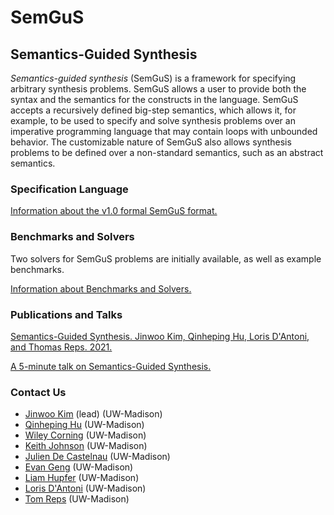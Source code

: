 
# SemGuS

## Semantics-Guided Synthesis

*Semantics-guided synthesis* (SemGuS) is a framework for specifying arbitrary synthesis problems. SemGuS allows a user to provide both the syntax and the semantics for the constructs in the language. SemGuS accepts a recursively defined big-step semantics, which allows it, for example, to be used to specify and solve synthesis problems over an imperative programming language that may contain loops with unbounded behavior. The customizable nature of SemGuS also allows synthesis problems to be defined over a non-standard semantics, such as an abstract semantics.

### Specification Language

[Information about the v1.0 formal SemGuS format.](language)

### Benchmarks and Solvers

Two solvers for SemGuS problems are initially available, as well as example benchmarks.

[Information about Benchmarks and Solvers.](solvers)

### Publications and Talks

[Semantics-Guided Synthesis. Jinwoo Kim, Qinheping Hu, Loris D'Antoni, and Thomas Reps. 2021.](https://pages.cs.wisc.edu/~loris/papers/popl21.pdf)

[A 5-minute talk on Semantics-Guided Synthesis.](talks)


### Contact Us

- [Jinwoo Kim](mailto:pl@cs.wisc.edu) (lead) (UW-Madison)
- [Qinheping Hu](mailto:qhu28@cs.wisc.edu) (UW-Madison)
- [Wiley Corning](mailto:wcorning@wisc.edu) (UW-Madison)
- [Keith Johnson](mailto:keith.johnson@wisc.edu) (UW-Madison)
- [Julien De Castelnau](decastelnau@wisc.edu) (UW-Madison)
- [Evan Geng](egeng@wisc.edu) (UW-Madison)
- [Liam Hupfer](lhupfer@wisc.edu) (UW-Madison)
- [Loris D'Antoni](mailto:loris@cs.wisc.edu) (UW-Madison)
- [Tom Reps](mailto:reps@cs.wisc.edu) (UW-Madison)

